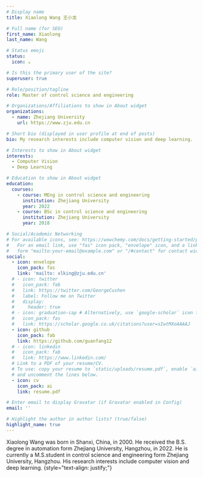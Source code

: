 ```yaml
---
# Display name
title: Xiaolong Wang 王小龙

# Full name (for SEO)
first_name: Xiaolong
last_name: Wang

# Status emoji
status:
  icon: ☕️

# Is this the primary user of the site?
superuser: true

# Role/position/tagline
role: Master of control science and engineering

# Organizations/Affiliations to show in About widget
organizations:
  - name: Zhejiang University
    url: https://www.zju.edu.cn

# Short bio (displayed in user profile at end of posts)
bio: My research interests include computer vision and deep learning.

# Interests to show in About widget
interests:
  - Computer Vision
  - Deep Learning

# Education to show in About widget
education:
  courses:
    - course: MEng in control science and engineering
      institution: Zhejiang University
      year: 2022
    - course: BSc in control science and engineering
      institution: Zhejiang University
      year: 2018

# Social/Academic Networking
# For available icons, see: https://wowchemy.com/docs/getting-started/page-builder/#icons
#   For an email link, use "fas" icon pack, "envelope" icon, and a link in the
#   form "mailto:your-email@example.com" or "/#contact" for contact widget.
social:
  - icon: envelope
    icon_pack: fas
    link: 'mailto: xlking@zju.edu.cn'
  # - icon: twitter
  #   icon_pack: fab
  #   link: https://twitter.com/GeorgeCushen
  #   label: Follow me on Twitter
  #   display:
  #     header: true
  # - icon: graduation-cap # Alternatively, use `google-scholar` icon from `ai` icon pack
  #   icon_pack: fas
  #   link: https://scholar.google.co.uk/citations?user=sIwtMXoAAAAJ
  - icon: github
    icon_pack: fab
    link: https://github.com/guanfang12
  # - icon: linkedin
  #   icon_pack: fab
  #   link: https://www.linkedin.com/
  # Link to a PDF of your resume/CV.
  # To use: copy your resume to `static/uploads/resume.pdf`, enable `ai` icons in `params.yaml`,
  # and uncomment the lines below.
  - icon: cv
    icon_pack: ai
    link: resume.pdf

# Enter email to display Gravatar (if Gravatar enabled in Config)
email: ''

# Highlight the author in author lists? (true/false)
highlight_name: true
---
```


Xiaolong Wang was born in Shanxi, China, in 2000. He received the B.S. degree in automation form Zhejiang University, Hangzhou, in 2022. He is currently a M.S.student in control science and engineering form Zhejiang University, Hangzhou. His research interests include computer vision and deep learning.
{style="text-align: justify;"}

